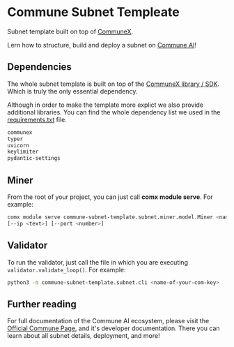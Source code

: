 # Commune Subnet Templeate

Subnet template built on top of [CommuneX](https://github.com/agicommies/communex).

Lern how to structure, build and deploy a subnet on [Commune AI](https://communeai.org/)!

## Dependencies

The whole subnet template is built on top of the [CommuneX library / SDK](https://github.com/agicommies/communex).
Which is truly the only essential dependency.

Although in order to make the template more explict we also provide additional libraries.
You can find the whole dependency list we used in the [requirements.txt](./requirements.txt) file.

```txt
communex
typer
uvicorn
keylimiter
pydantic-settings
```

## Miner

From the root of your project, you can just call **comx module serve**. For example:

```sh
comx module serve commune-subnet-template.subnet.miner.model.Miner <name-of-your-com-key> [--subnets-whitelist <your-subnet-netuid>] \
[--ip <text>] [--port <number>]
```

## Validator

To run the validator, just call the file in which you are executing `validator.validate_loop()`. For example:

```sh
python3 -m commune-subnet-template.subnet.cli <name-of-your-com-key>
```

## Further reading

For full documentation of the Commune AI ecosystem, please visit the [Official Commune Page](https://communeai.org/), and it's developer documentation. There you can learn about all subnet details, deployment, and more!
